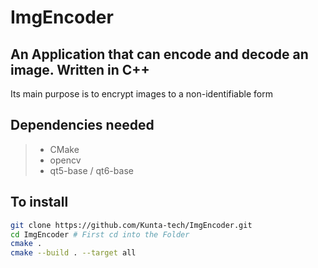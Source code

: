 
# ImgEncoder

An Application that can encode and decode an image. Written in C++
-
Its main purpose is to encrypt images to a non-identifiable form

Dependencies needed
-
>- CMake
>- opencv
>- qt5-base / qt6-base

To install
-
```bash
git clone https://github.com/Kunta-tech/ImgEncoder.git
cd ImgEncoder # First cd into the Folder
cmake .
cmake --build . --target all
```

